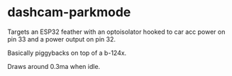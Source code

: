 # dashcam-parkmode

Targets an ESP32 feather with an optoisolator hooked to car acc power on pin 33 and a power output on pin 32.

Basically piggybacks on top of a b-124x.

Draws around 0.3ma when idle.
